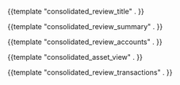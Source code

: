{{template "consolidated_review_title" . }}

{{template "consolidated_review_summary" . }}

{{template "consolidated_review_accounts" . }}

{{template "consolidated_asset_view" . }}

{{template "consolidated_review_transactions" . }}

